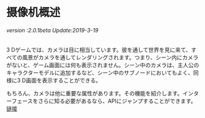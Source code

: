 # 摄像机概述

###### *version :2.0.1beta   Update:2019-3-19*

3 Dゲームでは、カメラは目に相当しています。彼を通して世界を見に来て、すべての風景がカメラを通してレンダリングされます。つまり、シーン内にカメラがないと、ゲーム画面には何も表示されません。シーン中のカメラは、主人公のキャラクターモデルに追加するなど、シーン中のサブノードにおいてもよく、同様に3 D画面を表示することができる。

もちろん、カメラは他に重要な属性があります。その機能を紹介します。インターフェースをさらに知る必要があるなら、APIにジャンプすることができます。[链接](https://layaair.ldc.layabox.com/api2/Chinese/index.html?category=Core&class=laya.d3.core.Camera)

